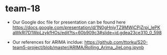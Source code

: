# team-18
- Our Google doc file for presentation can be found here
https://docs.google.com/presentation/d/1N0gHnjyTZ9MWjCPjZrpj_lePKaWkRl7D1WpLzykfHOs/edit?ts=60b909c3#slide=id.gdea23ce310_0_598

- Our references for ARIMA incldue:
https://github.com/ttorku/S20-team5-project/blob/master/ARIMA/Rolling_Arima_JieLong.ipynb
